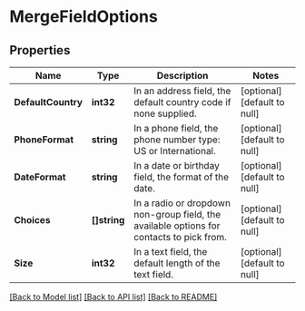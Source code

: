 # MergeFieldOptions

## Properties
Name | Type | Description | Notes
------------ | ------------- | ------------- | -------------
**DefaultCountry** | **int32** | In an address field, the default country code if none supplied. | [optional] [default to null]
**PhoneFormat** | **string** | In a phone field, the phone number type: US or International. | [optional] [default to null]
**DateFormat** | **string** | In a date or birthday field, the format of the date. | [optional] [default to null]
**Choices** | **[]string** | In a radio or dropdown non-group field, the available options for contacts to pick from. | [optional] [default to null]
**Size** | **int32** | In a text field, the default length of the text field. | [optional] [default to null]

[[Back to Model list]](../README.md#documentation-for-models) [[Back to API list]](../README.md#documentation-for-api-endpoints) [[Back to README]](../README.md)


